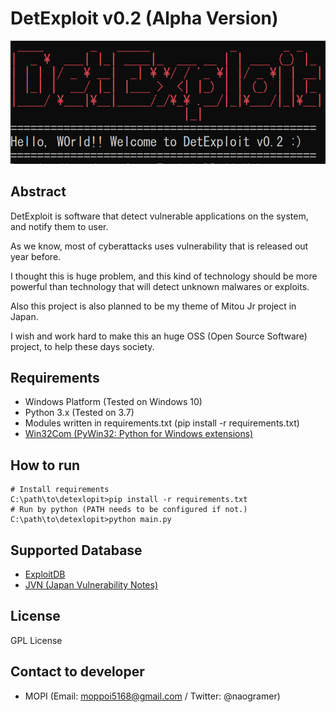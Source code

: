 # DetExploit v0.2 (Alpha Version)

![ScreenShot1](sshot1.png)

## Abstract

DetExploit is software that detect vulnerable applications on the system, and notify them to user.

As we know, most of cyberattacks uses vulnerability that is released out year before.

I thought this is huge problem, and this kind of technology should be more powerful than technology that will detect unknown malwares or exploits.

Also this project is also planned to be my theme of Mitou Jr project in Japan.

I wish and work hard to make this an huge OSS (Open Source Software) project, to help these days society.

## Requirements

+ Windows Platform (Tested on Windows 10)
+ Python 3.x (Tested on 3.7)
+ Modules written in requirements.txt (pip install -r requirements.txt)
+ [Win32Com (PyWin32: Python for Windows extensions)](https://github.com/mhammond/pywin32/releases)

## How to run

```
# Install requirements
C:\path\to\detexlopit>pip install -r requirements.txt
# Run by python (PATH needs to be configured if not.)
C:\path\to\detexlopit>python main.py
```

## Supported Database

+ [ExploitDB](exploit-db.com/)
+ [JVN (Japan Vulnerability Notes)](https://jvn.jp/)

## License

GPL License

## Contact to developer

+ MOPI (Email: moppoi5168@gmail.com / Twitter: @naogramer)


